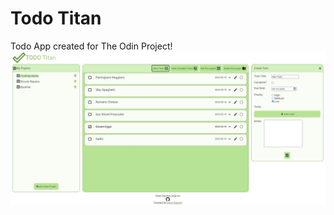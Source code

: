# Todo Titan
Todo App created for The Odin Project!
![Alt text](./todo_titan_screenshot.jpg?raw=true "Todo Titan Screenshot")